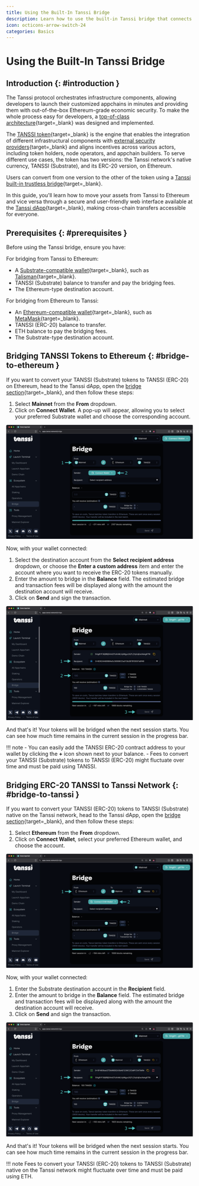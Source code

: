 ```yaml
---
title: Using the Built-In Tanssi Bridge
description: Learn how to use the built-in Tanssi bridge that connects Tanssi and Ethereum to convert TANSSI tokens between their native form and ERC-20 and vice versa.
icon: octicons-arrow-switch-24
categories: Basics
---
```


# Using the Built-In Tanssi Bridge

## Introduction {: #introduction }

The Tanssi protocol orchestrates infrastructure components, allowing developers to launch their customized appchains in minutes and providing them with out-of-the-box Ethereum-grade economic security. To make the whole process easy for developers, a [top-of-class architecture](/learn/tanssi/overview/#tanssi-architecture){target=\_blank} was designed and implemented.

The [TANSSI token](/builders/tanssi-network/tanssi-token/){target=\_blank} is the engine that enables the integration of different infrastructural components with [external security providers](/learn/tanssi/external-security-providers/symbiotic/){target=\_blank} and aligns incentives across various actors, including token holders, node operators, and appchain builders. To serve different use cases, the token has two versions: the Tanssi network's native currency, TANSSI (Substrate), and its ERC-20 version, on Ethereum.

Users can convert from one version to the other of the token using a [Tanssi built-in trustless bridge](/learn/tanssi/tanssi-ethereum-bridge/){target=\_blank}.

In this guide, you'll learn how to move your assets from Tanssi to Ethereum and vice versa through a secure and user-friendly web interface available at the [Tanssi dApp](https://apps.tanssi.network/bridge){target=\_blank}, making cross-chain transfers accessible for everyone.

## Prerequisites {: #prerequisites }

Before using the Tanssi bridge, ensure you have:

For bridging from Tanssi to Ethereum:

- A [Substrate-compatible wallet](/builders/toolkit/substrate-api/wallets/){target=\_blank}, such as [Talisman](/builders/toolkit/substrate-api/wallets/talisman/){target=\_blank}.
- TANSSI (Substrate) balance to transfer and pay the bridging fees.
- The Ethereum-type destination account.

For bridging from Ethereum to Tanssi:

- An [Ethereum-compatible wallet](/builders/toolkit/ethereum-api/wallets/){target=\_blank}, such as [MetaMask](/builders/toolkit/ethereum-api/wallets/metamask/){target=\_blank}.
- TANSSI (ERC-20) balance to transfer.
- ETH balance to pay the bridging fees.
- The Substrate-type destination account.

## Bridging TANSSI Tokens to Ethereum {: #bridge-to-ethereum }

If you want to convert your TANSSI (Substrate) tokens to TANSSI (ERC-20) on Ethereum, head to the Tanssi dApp, open the [bridge section](https://apps.tanssi.network/bridge){target=\_blank}, and then follow these steps:

1. Select **Mainnet** from the **From** dropdown.
2. Click on **Connect Wallet**. A pop-up will appear, allowing you to select your preferred Substrate wallet and choose the corresponding account.

![Select Tanssi Network and Connect the Wallet](/images/builders/interoperability/built-in-bridge/built-in-bridge-1.webp)

Now, with your wallet connected:

1. Select the destination account from the **Select recipient address** dropdown, or choose the **Enter a custom address** item and enter the account where you want to receive the ERC-20 tokens manually.
2. Enter the amount to bridge in the **Balance** field. The estimated bridge and transaction fees will be displayed along with the amount the destination account will receive.
3. Click on **Send** and sign the transaction.

![Execute the Transaction](/images/builders/interoperability/built-in-bridge/built-in-bridge-2.webp)

And that's it! Your tokens will be bridged when the next session starts. You can see how much time remains in the current session in the progress bar.

!!! note
    - You can easily add the TANSSI ERC-20 contract address to your wallet by clicking the **+** icon shown next to your balance.
    - Fees to convert your TANSSI (Substrate) tokens to TANSSI (ERC-20) might fluctuate over time and must be paid using TANSSI.

## Bridging ERC-20 TANSSI to Tanssi Network {: #bridge-to-tanssi }

If you want to convert your TANSSI (ERC-20) tokens to TANSSI (Substrate) native on the Tanssi network, head to the Tanssi dApp, open the [bridge section](https://apps.tanssi.network/bridge){target=\_blank}, and then follow these steps:

1. Select **Ethereum** from the **From** dropdown.
2. Click on **Connect Wallet**, select your preferred Ethereum wallet, and choose the account.

![Select Ethereum and Connect the Wallet](/images/builders/interoperability/built-in-bridge/built-in-bridge-3.webp)

Now, with your wallet connected:

1. Enter the Substrate destination account in the **Recipient** field.
2. Enter the amount to bridge in the **Balance** field. The estimated bridge and transaction fees will be displayed along with the amount the destination account will receive.
3. Click on **Send** and sign the transaction.

![Execute the Transaction](/images/builders/interoperability/built-in-bridge/built-in-bridge-4.webp)

And that's it! Your tokens will be bridged when the next session starts. You can see how much time remains in the current session in the progress bar.

!!! note
    Fees to convert your TANSSI (ERC-20) tokens to TANSSI (Substrate) native on the Tanssi network might fluctuate over time and must be paid using ETH.
